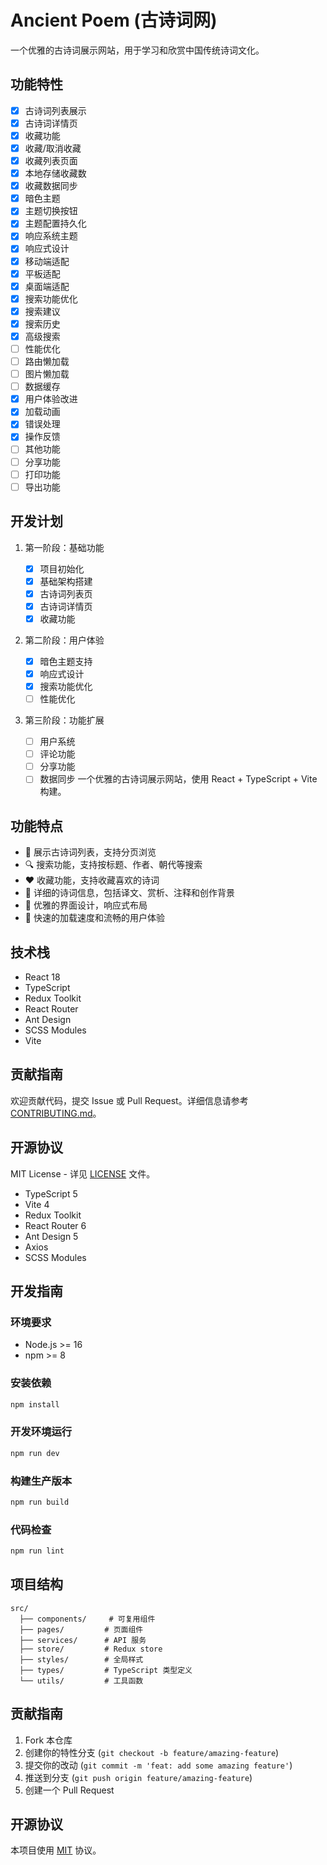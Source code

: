 # Ancient Poem (古诗词网)

一个优雅的古诗词展示网站，用于学习和欣赏中国传统诗词文化。

## 功能特性

- [X]  古诗词列表展示
- [X]  古诗词详情页
- [X]  收藏功能
  - [X]  收藏/取消收藏
  - [X]  收藏列表页面
  - [X]  本地存储收藏数
  - [X]  收藏数据同步
- [X]  暗色主题
  - [X]  主题切换按钮
  - [X]  主题配置持久化
  - [X]  响应系统主题
- [X]  响应式设计
  - [X]  移动端适配
  - [X]  平板适配
  - [X]  桌面端适配
- [X]  搜索功能优化
  - [X]  搜索建议
  - [X]  搜索历史
  - [X]  高级搜索
- [ ]  性能优化
  - [ ]  路由懒加载
  - [ ]  图片懒加载
  - [ ]  数据缓存
- [X]  用户体验改进
  - [X]  加载动画
  - [X]  错误处理
  - [X]  操作反馈
- [ ]  其他功能
  - [ ]  分享功能
  - [ ]  打印功能
  - [ ]  导出功能

## 开发计划

1. 第一阶段：基础功能

   - [X]  项目初始化
   - [X]  基础架构搭建
   - [X]  古诗词列表页
   - [X]  古诗词详情页
   - [X]  收藏功能
2. 第二阶段：用户体验

   - [X]  暗色主题支持
   - [X]  响应式设计
   - [X]  搜索功能优化
   - [ ]  性能优化
3. 第三阶段：功能扩展

   - [ ]  用户系统
   - [ ]  评论功能
   - [ ]  分享功能
   - [ ]  数据同步
     一个优雅的古诗词展示网站，使用 React + TypeScript + Vite 构建。

## 功能特点

- 🎯 展示古诗词列表，支持分页浏览
- 🔍 搜索功能，支持按标题、作者、朝代等搜索
- ❤️ 收藏功能，支持收藏喜欢的诗词
- 📝 详细的诗词信息，包括译文、赏析、注释和创作背景
- 🎨 优雅的界面设计，响应式布局
- 🚀 快速的加载速度和流畅的用户体验

## 技术栈

- React 18
- TypeScript
- Redux Toolkit
- React Router
- Ant Design
- SCSS Modules
- Vite

## 贡献指南

欢迎贡献代码，提交 Issue 或 Pull Request。详细信息请参考 [CONTRIBUTING.md](./CONTRIBUTING.md)。

## 开源协议

MIT License - 详见 [LICENSE](./LICENSE) 文件。

- TypeScript 5
- Vite 4
- Redux Toolkit
- React Router 6
- Ant Design 5
- Axios
- SCSS Modules

## 开发指南

### 环境要求

- Node.js >= 16
- npm >= 8

### 安装依赖

```bash
npm install
```

### 开发环境运行

```bash
npm run dev
```

### 构建生产版本

```bash
npm run build
```

### 代码检查

```bash
npm run lint
```

## 项目结构

```
src/
  ├── components/     # 可复用组件
  ├── pages/         # 页面组件
  ├── services/      # API 服务
  ├── store/         # Redux store
  ├── styles/        # 全局样式
  ├── types/         # TypeScript 类型定义
  └── utils/         # 工具函数
```

## 贡献指南

1. Fork 本仓库
2. 创建你的特性分支 (`git checkout -b feature/amazing-feature`)
3. 提交你的改动 (`git commit -m 'feat: add some amazing feature'`)
4. 推送到分支 (`git push origin feature/amazing-feature`)
5. 创建一个 Pull Request

## 开源协议

本项目使用 [MIT](LICENSE) 协议。

